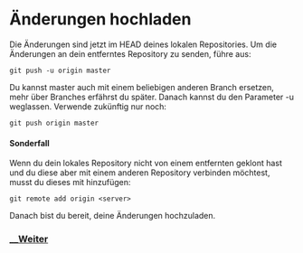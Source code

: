 # Änderungen hochladen
Die Änderungen sind jetzt im HEAD deines lokalen Repositories. Um die Änderungen an dein entferntes Repository zu senden, führe aus:

```
git push -u origin master
```

Du kannst master auch mit einem beliebigen anderen Branch ersetzen, mehr über Branches erfährst du später. Danach kannst du den Parameter -u weglassen. Verwende zukünftig nur noch:

```
git push origin master
```

#### Sonderfall

Wenn du dein lokales Repository nicht von einem entfernten geklont hast und du diese aber mit einem anderen Repository verbinden möchtest, musst du dieses mit hinzufügen:

```
git remote add origin <server>
```

Danach bist du bereit, deine Änderungen hochzuladen.


### [__Weiter](Pull.md)